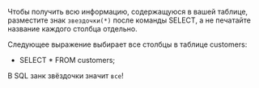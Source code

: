 Чтобы получить всю информацию, содержащуюся в вашей таблице, разместите знак `звездочки(*)` после команды SELECT, а не печатайте название каждого столбца отдельно.

Следующее выражение выбирает все столбцы в таблице customers:

- SELECT * FROM customers;

В SQL занк звёздочки значит `все`!

